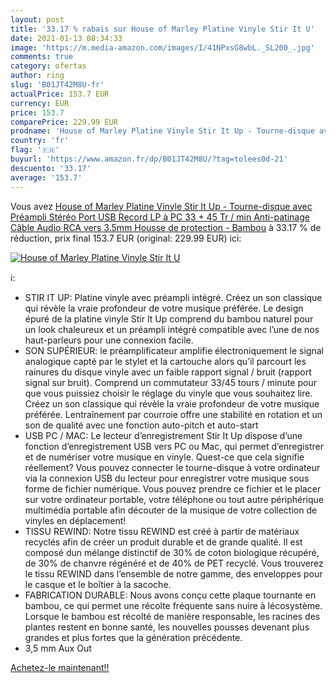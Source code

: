 ```yaml
---
layout: post
title: '33.17 % rabais sur House of Marley Platine Vinyle Stir It U'
date: 2021-01-13 08:34:33
image: 'https://m.media-amazon.com/images/I/41NPxsG8wbL._SL200_.jpg'
comments: true
category: ofertas
author: ring
slug: 'B01JT42M8U-fr'
actualPrice: 153.7 EUR
currency: EUR
price: 153.7
comparePrice: 229.99 EUR
prodname: 'House of Marley Platine Vinyle Stir It Up - Tourne-disque avec Préampli Stéréo  Port USB  Record LP à PC  33 + 45 Tr / min  Anti-patinage  Câble Audio RCA vers 3.5mm  Housse de protection - Bambou'
country: 'fr'
flag: '🇫🇷'
buyurl: 'https://www.amazon.fr/dp/B01JT42M8U/?tag=tolees0d-21'
descuento: '33.17'
average: '153.7'
---
```


Vous avez [House of Marley Platine Vinyle Stir It Up - Tourne-disque avec Préampli Stéréo  Port USB  Record LP à PC  33 + 45 Tr / min  Anti-patinage  Câble Audio RCA vers 3.5mm  Housse de protection - Bambou](https://www.amazon.fr/dp/B01JT42M8U/?tag=tolees0d-21)  à  33.17 % de réduction, prix final  153.7 EUR (original: 229.99 EUR) ici:

[![House of Marley Platine Vinyle Stir It U](https://m.media-amazon.com/images/I/41NPxsG8wbL._SL200_.jpg)](https://www.amazon.fr/dp/B01JT42M8U/?tag=tolees0d-21)

ℹ️:

- STIR IT UP: Platine vinyle avec préampli intégré. Créez un son classique qui révèle la vraie profondeur de votre musique préférée. Le design épuré de la platine vinyle Stir It Up comprend du bambou naturel pour un look chaleureux et un préampli intégré compatible avec l’une de nos haut-parleurs pour une connexion facile.
- SON SUPÉRIEUR: le préamplificateur amplifie électroniquement le signal analogique capté par le stylet et la cartouche alors qu’il parcourt les rainures du disque vinyle avec un faible rapport signal / bruit (rapport signal sur bruit). Comprend un commutateur 33/45 tours / minute pour que vous puissiez choisir le réglage du vinyle que vous souhaitez lire. Créez un son classique qui révèle la vraie profondeur de votre musique préférée. Lentraînement par courroie offre une stabilité en rotation et un son de qualité avec une fonction auto-pitch et auto-start
- USB PC / MAC: Le lecteur d’enregistrement Stir It Up dispose d’une fonction d’enregistrement USB vers PC ou Mac, qui permet d’enregistrer et de numériser votre musique en vinyle. Quest-ce que cela signifie réellement? Vous pouvez connecter le tourne-disque à votre ordinateur via la connexion USB du lecteur pour enregistrer votre musique sous forme de fichier numérique. Vous pouvez prendre ce fichier et le placer sur votre ordinateur portable, votre téléphone ou tout autre périphérique multimédia portable afin découter de la musique de votre collection de vinyles en déplacement!
- TISSU REWIND: Notre tissu REWIND est créé à partir de matériaux recyclés afin de créer un produit durable et de grande qualité. Il est composé dun mélange distinctif de 30% de coton biologique récupéré, de 30% de chanvre régénéré et de 40% de PET recyclé. Vous trouverez le tissu REWIND dans l’ensemble de notre gamme, des enveloppes pour le casque et le boîtier à la sacoche.
- FABRICATION DURABLE: Nous avons conçu cette plaque tournante en bambou, ce qui permet une récolte fréquente sans nuire à lécosystème. Lorsque le bambou est récolté de manière responsable, les racines des plantes restent en bonne santé, les nouvelles pousses devenant plus grandes et plus fortes que la génération précédente.
- 3,5 mm Aux Out

[Achetez-le maintenant!!](https://www.amazon.fr/dp/B01JT42M8U/?tag=tolees0d-21)
